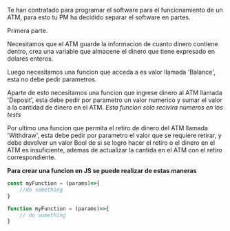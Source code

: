  Te han contratado para programar el software para el funcionamiento de un ATM, para esto tu PM ha decidido separar el software en partes.

 Primera parte.

Necesitamos que el ATM guarde la informacion de cuanto dinero contiene dentro, crea una variable que almacene el dinero que tiene expresado en dolares enteros.

Luego necesitamos una funcion que acceda a es valor llamada 'Balance', esta no debe pedir parametros.

Aparte de esto necesitamos una funcion que ingrese dinero al ATM llamada 'Deposit', esta debe pedir por parametro un valor numerico y sumar el valor a la cantidad de dinero en el ATM. *Esta funcion solo recivira numeros en los tests*

Por ultimo una funcion que permita el retiro de dinero del ATM llamada 'Withdraw', esta debe pedir por parametro el valor que se requiere retirar, y debe devolver un valor Bool de si se logro hacer el retiro o el dinero en el ATM es insuficiente, ademas de actualizar la cantida en el ATM con el retiro correspondiente.


**Para crear una funcion en JS se puede realizar de estas maneras**

```js
const myFunction = (params)=>{
    //do something
}

function myFunction = (params)=>{
    // do something
}
```